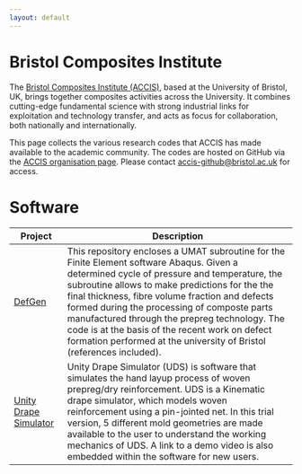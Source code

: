 ```yaml
---
layout: default
---
```


# Bristol Composites Institute

The [Bristol Composites Institute (ACCIS)](http://www.bris.ac.uk/composites),
based at the University of Bristol, UK, brings together composites activities
across the University. It combines cutting-edge fundamental science with strong
industrial links for exploitation and technology transfer, and acts as focus
for collaboration, both nationally and internationally.

This page collects the various research codes that ACCIS has made
available to the academic community. The codes are hosted on GitHub via
the [ACCIS organisation page](https://github.com/ACCIS). Please contact
<accis-github@bristol.ac.uk> for access.

# Software

| Project | Description |
| --------- | ------------- |
| [DefGen](https://accis.github.io/DefGen/) | This repository encloses a UMAT subroutine for the Finite Element software Abaqus. Given a determined cycle of pressure and temperature, the subroutine allows to make predictions for the the final thickness, fibre volume fraction and defects formed during the processing of composte parts manufactured through the prepreg technology. The code is at the basis of the recent work on defect formation performed at the university of Bristol (references included). |
| [Unity Drape Simulator](https://shashitha-kularatna.itch.io/unity-drape-simulator) | Unity Drape Simulator (UDS) is software that simulates the hand layup process of woven prepreg/dry reinforcement. UDS is a Kinematic drape simulator, which models woven reinforcement using a pin-jointed net. In this trial version, 5 different mold geometries are made available to the user to understand the working mechanics of UDS. A link to a demo video is also embedded within the software for new users. |
